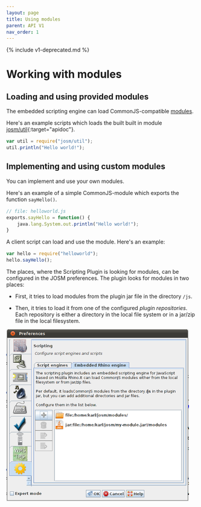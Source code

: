 ```yaml
---
layout: page
title: Using modules
parent: API V1
nav_order: 1
---
```


{% include v1-deprecated.md %}

# Working with modules

## Loading and using provided modules

The embedded scripting engine can load CommonJS-compatible [modules][CommonJS module].

Here's an example scripts which loads the built built in module [josm/util]{:target="apidoc"}.

```js
var util = require("josm/util");
util.println("Hello world!");
```

## Implementing and using custom modules

You can implement and use your own modules.

Here's an example of a simple CommonJS-module which exports the function `sayHello()`.

```js
// file: helloworld.js
exports.sayHello = function() {
    java.lang.System.out.println("Hello world!");
}
```

A client script can load and use the module. Here's an example:

```js
var hello = require("helloworld");
hello.sayHello();
```

The places, where the Scripting Plugin is looking for modules, can be configured in the 
JOSM preferences. The plugin looks for modules in two places:

* First, it tries to load modules from the plugin jar file in the directory `/js`.

* Then, it tries to load it from one of the configured *plugin repositories*. Each repository is
  either a directory in the local file system or in a jar/zip file in the local filesystem.

  
<img src="/assets/img/v1/configure-script-repositories.png"/>



[CommonJS module]: http://www.commonjs.org/specs/modules/1.0/
[josm/util]: /api/v1/module-josm_util.html